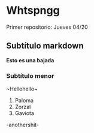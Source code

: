 # Whtspngg
Primer repositorio: Jueves 04/20 
## Subtítulo markdown 
**Esto es una bajada** 
### Subtítulo menor 
~Hellohello~ 
<ol>
<li>Paloma</li>
<li>Zorzal</li>
<li>Gaviota</li>
</ol>
-anothershit-
